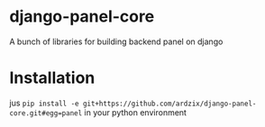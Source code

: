 # django-panel-core
A bunch of libraries for building backend panel on django

# Installation
jus `pip install -e git+https://github.com/ardzix/django-panel-core.git#egg=panel` in your python environment